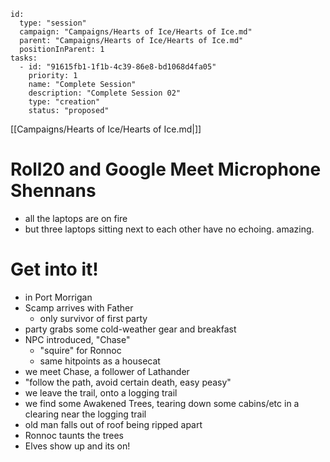 
```RpgManager4
id: 
  type: "session"
  campaign: "Campaigns/Hearts of Ice/Hearts of Ice.md"
  parent: "Campaigns/Hearts of Ice/Hearts of Ice.md"
  positionInParent: 1
tasks: 
  - id: "91615fb1-1f1b-4c39-86e8-bd1068d4fa05"
    priority: 1
    name: "Complete Session"
    description: "Complete Session 02"
    type: "creation"
    status: "proposed"
```

[[Campaigns/Hearts of Ice/Hearts of Ice.md|]]

# Roll20 and Google Meet Microphone Shennans

- all the laptops are on fire
- but three laptops sitting next to each other have no echoing. amazing.

# Get into it!

- in Port Morrigan
- Scamp arrives with Father
	- only survivor of first party
- party grabs some cold-weather gear and breakfast
- NPC introduced, "Chase"
	- "squire" for Ronnoc
	- same hitpoints as a housecat
- we meet Chase, a follower of Lathander
- "follow the path, avoid certain death, easy peasy"
- we leave the trail, onto a logging trail
- we find some Awakened Trees, tearing down some cabins/etc in a clearing near the logging trail
- old man falls out of roof being ripped apart
- Ronnoc taunts the trees
- Elves show up and its on!
